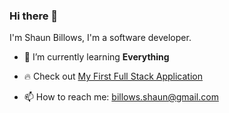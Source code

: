 ### Hi there 👋

I'm Shaun Billows, I'm a software developer.

* 🌱 I’m currently learning **Everything**

* 🔥 Check out [My First Full Stack Application](https://trade-war-z.netlify.app/)

* 📫 How to reach me: billows.shaun@gmail.com

<!-- 
### Hi there, I'm Shaun 👋

**ShaunBillows/ShaunBillows** is a ✨ _special_ ✨ repository because its `README.md` (this file) appears on your GitHub profile.

Here are some ideas to get you started:

- 🔭 I’m currently working on ...
- 🌱 I’m currently learning ...
- 👯 I’m looking to collaborate on ...
- 🤔 I’m looking for help with ...
- 💬 Ask me about ...
- 📫 How to reach me: ...
- 😄 Pronouns: ...
- ⚡ Fun fact: ...
-->
